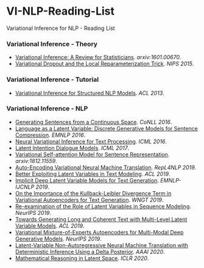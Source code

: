 # VI-NLP-Reading-List
Variational Inference for NLP - Reading List

<h3 id="vi">Variational Inference - Theory</h3>

* [Variational Inference: A Review for Statisticians](https://arxiv.org/abs/1601.00670). *arxiv:1601.00670*.
* [Variational Dropout and the Local Reparameterization Trick](https://papers.nips.cc/paper/5666-variational-dropout-and-the-local-reparameterization-trick). *NIPS 2015*.

<h3 id="vi">Variational Inference - Tutorial</h3>

* [Variational Inference for Structured NLP Models](http://nlp.cs.berkeley.edu/tutorials/variational-tutorial-slides.pdf). *ACL 2013*.

<h3 id="vi">Variational Inference - NLP</h3>

* [Generating Sentences from a Continuous Space](https://www.aclweb.org/anthology/K16-1002/). *CoNLL 2016*.
* [Language as a Latent Variable: Discrete Generative Models for Sentence Compression](https://www.aclweb.org/anthology/D16-1031/). *EMNLP 2016*.
* [Neural Variational Inference for Text Processing](http://proceedings.mlr.press/v48/miao16.html). *ICML 2016*.
* [Latent Intention Dialogue Models](http://proceedings.mlr.press/v70/wen17a.html). *ICML 2017*.
* [Variational Self-attention Model for Sentence Representation](https://arxiv.org/abs/1812.11559). *arxiv:1812.11559*.
* [Auto-Encoding Variational Neural Machine Translation](https://www.aclweb.org/anthology/W19-4315/). *RepL4NLP 2019*.
* [Better Exploiting Latent Variables in Text Modeling](https://www.aclweb.org/anthology/P19-1553/). *ACL 2019*.
* [Implicit Deep Latent Variable Models for Text Generation](https://www.aclweb.org/anthology/D19-1407/). *EMNLP-IJCNLP 2019*.
* [On the Importance of the Kullback-Leibler Divergence Term in Variational Autoencoders for Text Generation](https://www.aclweb.org/anthology/D19-5612/). *WNGT 2019*.
* [Re-examination of the Role of Latent Variables in Sequence Modeling](https://papers.nips.cc/paper/8996-re-examination-of-the-role-of-latent-variables-in-sequence-modeling). *NeurIPS 2019*.
* [Towards Generating Long and Coherent Text with Multi-Level Latent Variable Models](https://www.aclweb.org/anthology/P19-1200/). *ACL 2019*.
* [Variational Mixture-of-Experts Autoencoders for Multi-Modal Deep Generative Models](https://papers.nips.cc/paper/9702-variational-mixture-of-experts-autoencoders-for-multi-modal-deep-generative-models). *NeurIPS 2019*.
* [Latent-Variable Non-Autoregressive Neural Machine Translation with Deterministic Inference Using a Delta Posterior](https://arxiv.org/abs/1908.07181). *AAAI 2020*.
* [Mathematical Reasoning in Latent Space](https://openreview.net/forum?id=Ske31kBtPr). *ICLR 2020*.
